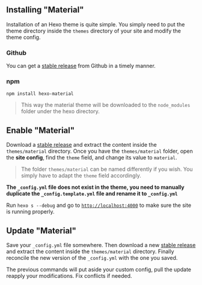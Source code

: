 ## Installing "Material"

Installation of an Hexo theme is quite simple. You simply need to put the theme directory inside the `themes` directory of your site and modify the theme config.

### Github

You can get a [stable release](https://github.com/viosey/hexo-theme-material/releases) from Github in a timely manner.

### npm

```
npm install hexo-material
```
>This way the material theme will be downloaded to the `node_modules` folder under the hexo directory.

## Enable "Material"

Download a [stable release](https://github.com/viosey/hexo-theme-material/releases) and extract the content inside the `themes/material` directory.
Once you have the `themes/material` folder, open the **site config**, find the `theme` field, and change its value to `material`.

> The folder `themes/material` can be named differently if you wish. You simply have to adapt the `theme` field accordingly.

**The `_config.yml` file does not exist in the theme, you need to manually duplicate the `_config.template.yml` file and rename it to `_config.yml`**

Run `hexo s --debug` and go to [`http://localhost:4000`](http://localhost:4000) to make sure the site is running properly.

## Update "Material"

Save your `_config.yml` file somewhere. Then download a new [stable release](https://github.com/viosey/hexo-theme-material/releases) and extract the content inside the `themes/material` directory. Finally reconcile the new version of the `_config.yml` with the one you saved.

The previous commands will put aside your custom config, pull the update reapply your modifications. Fix conflicts if needed.
